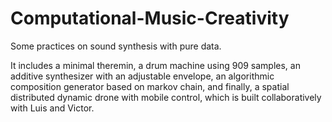 # Computational-Music-Creativity
Some practices on sound synthesis with pure data.

It includes a minimal theremin, a drum machine using 909 samples, an additive synthesizer with an adjustable envelope, an algorithmic composition generator based on markov chain, and finally, a spatial distributed dynamic drone with mobile control, which is built collaboratively with Luis and Victor.

